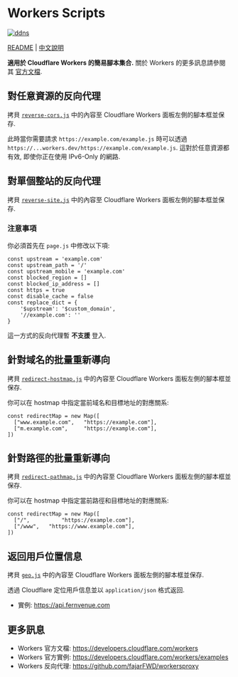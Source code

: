 # Workers Scripts

[![ddns](https://img.shields.io/badge/LICENSE-BSD3%20Clause%20Liscense-yellow?style=flat-square)](./LICENSE)

[README](./README.md) | [中文說明](./README_zh.md)

**適用於 Cloudflare Workers 的簡易腳本集合.** 關於 Workers 的更多訊息請參閱其 [官方文檔](https://workers.cloudflare.com).

## 對任意資源的反向代理

拷貝 [`reverse-cors.js`](https://raw.githubusercontent.com/fernvenue/cloudflare-workers/master/reverse-cors.js) 中的內容至 Cloudflare Workers 面板左側的腳本框並保存.

此時當你需要請求 `https://example.com/example.js` 時可以透過 `https://...workers.dev/https://example.com/example.js`. 這對於任意資源都有效, 即使你正在使用 IPv6-Only 的網路.

## 對單個整站的反向代理

拷貝 [`reverse-site.js`](https://raw.githubusercontent.com/fernvenue/cloudflare-workers/master/reverse-site.js) 中的內容至 Cloudflare Workers 面板左側的腳本框並保存.

### 注意事項

你必須首先在 `page.js` 中修改以下項:

```
const upstream = 'example.com'
const upstream_path = '/'
const upstream_mobile = 'example.com'
const blocked_region = []
const blocked_ip_address = []
const https = true
const disable_cache = false
const replace_dict = {
    '$upstream': '$custom_domain',
    '//example.com': ''
}
```

這一方式的反向代理暫 **不支援** 登入.

## 針對域名的批量重新導向

拷貝 [`redirect-hostmap.js`](https://raw.githubusercontent.com/fernvenue/cloudflare-workers/master/redirect-hostmap.js) 中的內容至 Cloudflare Workers 面板左側的腳本框並保存.

你可以在 hostmap 中指定當前域名和目標地址的對應關系:

```
const redirectMap = new Map([
  ["www.example.com",   "https://example.com"],
  ["m.example.com",     "https://example.com"],
])
```

## 針對路徑的批量重新導向

拷貝 [`redirect-pathmap.js`](https://raw.githubusercontent.com/fernvenue/cloudflare-workers/master/redirect-pathmap.js) 中的內容至 Cloudflare Workers 面板左側的腳本框並保存.

你可以在 hostmap 中指定當前路徑和目標地址的對應關系:

```
const redirectMap = new Map([
  ["/",          "https://example.com"],
  ["/www",   "https://www.example.com"],
])
```

## 返回用戶位置信息

拷貝 [`geo.js`](https://raw.githubusercontent.com/fernvenue/cloudflare-workers/master/geo.js) 中的內容至 Cloudflare Workers 面板左側的腳本框並保存.

透過 Cloudflare 定位用戶信息並以 `application/json` 格式返回.

- 實例: https://api.fernvenue.com

## 更多訊息

- Workers 官方文檔: https://developers.cloudflare.com/workers
- Workers 官方實例: https://developers.cloudflare.com/workers/examples
- Workers 反向代理: https://github.com/fajarFWD/workersproxy
